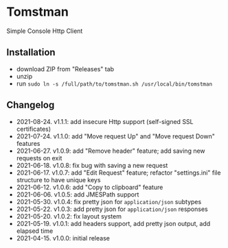 # Tomstman
Simple Console Http Client

## Installation
- download ZIP from "Releases" tab
- unzip
- run `sudo ln -s /full/path/to/tomstman.sh /usr/local/bin/tomstman`

## Changelog
- 2021-08-24. v1.1.1: add insecure Http support (self-signed SSL certificates) 
- 2021-07-24. v1.1.0: add "Move request Up" and "Move request Down" features 
- 2021-06-27. v1.0.9: add "Remove header" feature; add saving new requests on exit 
- 2021-06-18. v1.0.8: fix bug with saving a new request
- 2021-06-17. v1.0.7: add "Edit Request" feature; refactor "settings.ini" file structure to have unique keys
- 2021-06-12. v1.0.6: add "Copy to clipboard" feature
- 2021-06-06. v1.0.5: add JMESPath support
- 2021-05-30. v1.0.4: fix pretty json for `application/json` subtypes
- 2021-05-22. v1.0.3: add pretty json for `application/json` responses
- 2021-05-20. v1.0.2: fix layout system
- 2021-05-19. v1.0.1: add headers support, add pretty json output, add elapsed time
- 2021-04-15. v1.0.0: initial release
